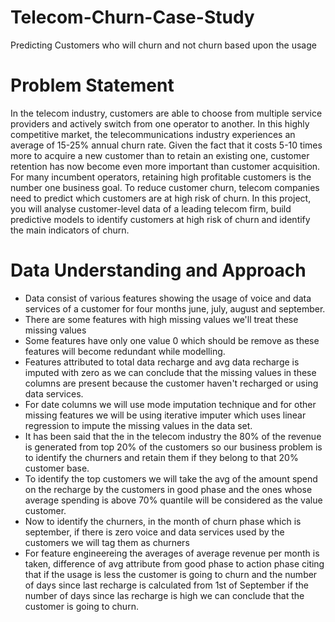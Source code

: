 # Telecom-Churn-Case-Study
Predicting Customers who will churn and not churn based upon the usage

# Problem Statement
In the telecom industry, customers are able to choose from multiple service providers and actively switch from one operator to another. In this highly competitive market, the telecommunications industry experiences an average of 15-25% annual churn rate. Given the fact that it costs 5-10 times more to acquire a new customer than to retain an existing one, customer retention has now become even more important than customer acquisition. For many incumbent operators, retaining high profitable customers is the number one business goal. To reduce customer churn, telecom companies need to predict which customers are at high risk of churn. In this project, you will analyse customer-level data of a leading telecom firm, build predictive models to identify customers at high risk of churn and identify the main indicators of churn.

# Data Understanding and Approach
- Data consist of various features showing the usage of voice and data services of a customer for four months june, july, august and september.
- There are some features with high missing values we'll treat these missing values
- Some features have only one value 0 which should be remove as these features will become redundant while modelling.
- Features attributed to total data recharge and avg data recharge is imputed with zero as we can conclude that the missing values in these columns are present because the customer haven't recharged or using data services.
- For date columns we will use mode imputation technique and for other missing features we will be using iterative imputer which uses linear regression to impute the missing values in the data set.
- It has been said that the in the telecom industry the 80% of the revenue is generated from top 20% of the customers so our business problem is to identify the churners and retain them if they belong to that 20% customer base.
- To identify the top customers we will take the avg of the amount spend on the recharge by the customers in good phase and the ones whose average spending is above 70% quantile will be considered as the value customer.
- Now to identify the churners, in the month of churn phase which is september, if there is zero voice and data services used by the customers we will tag them as churners
- For feature engineereing the averages of average revenue per month is taken, difference of avg attribute from good phase to action phase citing that if the usage is less the customer is going to churn and the number of days since last recharge is calculated from 1st of September if the number of days since las recharge is high we can conclude that the customer is going to churn.
